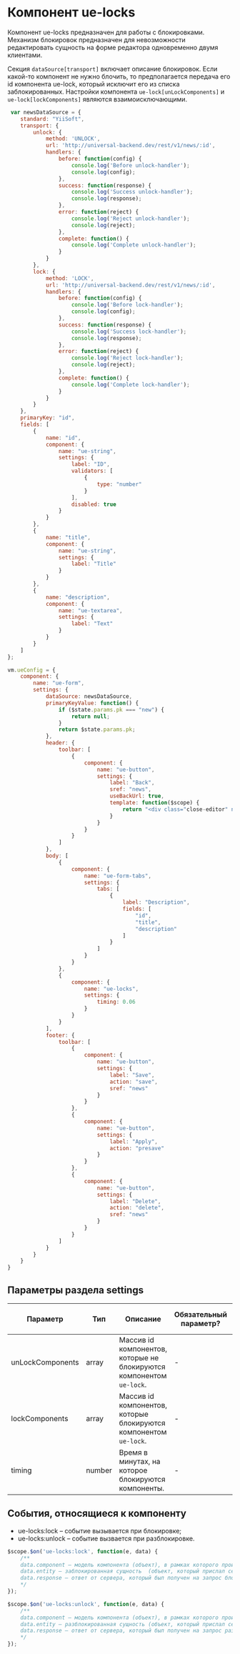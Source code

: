 # Компонент ue-locks

Компонент ue-locks предназначен для работы с блокировками.
Механизм блокировок предназначен для невозможности редактировать сущность на форме редактора одновременно двумя клиентами.

Секция `dataSource[transport]` включает описание блокировок.
Если какой-то компонент не нужно блочить, то предполагается передача его id компонента ue-lock, который исключит его из списка заблокированных.
Настройки компонента `ue-lock[unLockComponents]` и  `ue-lock[lockComponents]` являются взаимоисключающими.

```javascript
 var newsDataSource = {
    standard: "YiiSoft",
    transport: {
        unlock: {
            method: 'UNLOCK',
            url: 'http://universal-backend.dev/rest/v1/news/:id',
            handlers: {
                before: function(config) {
                    console.log('Before unlock-handler');
                    console.log(config);
                },
                success: function(response) {
                    console.log('Success unlock-handler');
                    console.log(response);
                },
                error: function(reject) {
                    console.log('Reject unlock-handler');
                    console.log(reject);
                },
                complete: function() {
                    console.log('Complete unlock-handler');
                }
            }
        },
        lock: {
            method: 'LOCK',
            url: 'http://universal-backend.dev/rest/v1/news/:id',
            handlers: {
                before: function(config) {
                    console.log('Before lock-handler');
                    console.log(config);
                },
                success: function(response) {
                    console.log('Success lock-handler');
                    console.log(response);
                },
                error: function(reject) {
                    console.log('Reject lock-handler');
                    console.log(reject);
                },
                complete: function() {
                    console.log('Complete lock-handler');
                }
            }
        }
    },
    primaryKey: "id",
    fields: [
        {
            name: "id",
            component: {
                name: "ue-string",
                settings: {
                    label: "ID",
                    validators: [
                        {
                            type: "number"
                        }
                    ],
                    disabled: true
                }
            }
        },
        {
            name: "title",
            component: {
                name: "ue-string",
                settings: {
                    label: "Title"
                }
            }
        },
        {
            name: "description",
            component: {
                name: "ue-textarea",
                settings: {
                    label: "Text"
                }
            }
        }
    ]
};

vm.ueConfig = {
    component: {
        name: "ue-form",
        settings: {
            dataSource: newsDataSource,
            primaryKeyValue: function() {
                if ($state.params.pk === "new") {
                    return null;
                }
                return $state.params.pk;
            },
            header: {
                toolbar: [
                    {
                        component: {
                            name: "ue-button",
                            settings: {
                                label: "Back",
                                sref: "news",
                                useBackUrl: true,
                                template: function($scope) {
                                    return "<div class="close-editor" ng-click="vm.click()"> </div>";
                                }
                            }
                        }
                    }
                ]
            },
            body: [
                {
                    component: {
                        name: "ue-form-tabs",
                        settings: {
                            tabs: [
                                {
                                    label: "Description",
                                    fields: [
                                        "id",
                                        "title",
                                        "description"
                                    ]
                                }
                            ]
                        }
                    }
                },
                {
                    component: {
                        name: "ue-locks",
                        settings: {
                            timing: 0.06
                        }
                    }
                }
            ],
            footer: {
                toolbar: [
                    {
                        component: {
                            name: "ue-button",
                            settings: {
                                label: "Save",
                                action: "save",
                                sref: "news"
                            }
                        }
                    },
                    {
                        component: {
                            name: "ue-button",
                            settings: {
                                label: "Apply",
                                action: "presave"
                            }
                        }
                    },
                    {
                        component: {
                            name: "ue-button",
                            settings: {
                                label: "Delete",
                                action: "delete",
                                sref: "news"
                            }
                        }
                    }
                ]
            }
        }
    }
}
```

## Параметры раздела **settings**

| Параметр | Тип | Описание | Обязательный параметр? | Значение по-умолчанию |
| --- | --- | --- | --- | --- |
| unLockComponents | array | Массив id компонентов, которые не блокируются компонентом `ue-lock`. | \- | \- |
| lockComponents | array |  Массив id компонентов, которые блокируются компонентом `ue-lock`. | \- | \- |
| timing | number |  Время в минутах, на которое блокируются компоненты. | \- | 15 |

## События, относящиеся к компоненту
* ue-locks:lock – событие вызывается при блокировке;
* ue-locks:unlock – событие вызвается при разблокировке.

``` javascript
$scope.$on('ue-locks:lock', function(e, data) {
    /**
    data.component – модель компонента (объект), в рамках которого происходит блокировка
    data.entity – заблокированная сущность  (объект, который прислал сервер и в отношении которого производилась блокировка)
    data.response – ответ от сервера, который был получен на запрос блокировки.
    */
}); 

$scope.$on('ue-locks:unlock', function(e, data) {
    /**
    data.component – модель компонента (объект), в рамках которого происходит разблокировка
    data.entity – разблокированная сущность (объект, который прислал сервер и в отношении которого производилась разблокировка)
    data.response – ответ от сервера, который был получен на запрос разблокировки.
    */
}); 
```
